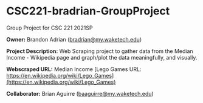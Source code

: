 # CSC221-bradrian-GroupProject
Group Project for CSC 221 2021SP

__Owner:__ Brandon Adrian (bradrian@my.waketech.edu)

__Project Description:__ Web Scraping project to gather data from the Median Income - Wikipedia page and graph/plot the data meaningfully, and visually.

__Webscraped URL:__ Median Income [Lego Games URL: https://en.wikipedia.org/wiki/Lego_Games](https://en.wikipedia.org/wiki/Lego_Games)

__Collaborator:__ Brian Aguirre (baaguirre@my.waketech.edu)

